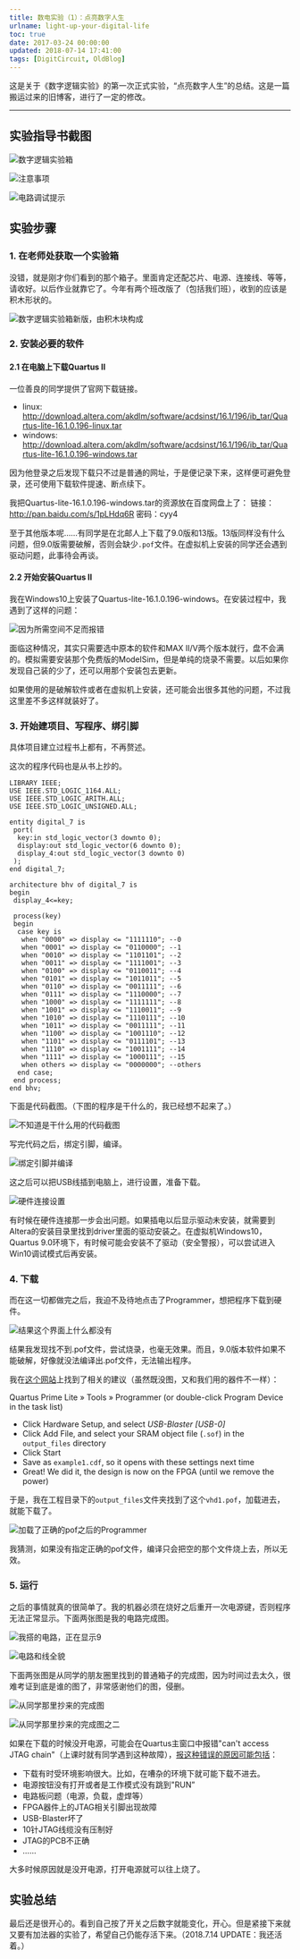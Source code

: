 ```yaml
---
title: 数电实验（1）：点亮数字人生
urlname: light-up-your-digital-life
toc: true
date: 2017-03-24 00:00:00
updated: 2018-07-14 17:41:00
tags: [DigitCircuit, OldBlog]
---
```


这是关于《数字逻辑实验》的第一次正式实验，“点亮数字人生”的总结。这是一篇搬运过来的旧博客，进行了一定的修改。

---

## 实验指导书截图

![数字逻辑实验箱](directory-1.png)

![注意事项](directory-2.png)

![电路调试提示](directory-3.png)

## 实验步骤

### 1. 在老师处获取一个实验箱

没错，就是刚才你们看到的那个箱子。里面肯定还配芯片、电源、连接线、等等，请收好。以后作业就靠它了。今年有两个班改版了（包括我们班），收到的应该是积木形状的。

![数字逻辑实验箱新版，由积木块构成](lab-suite.jpg)

### 2. 安装必要的软件

#### 2.1 在电脑上下载Quartus II

一位善良的同学提供了官网下载链接。

* linux: <http://download.altera.com/akdlm/software/acdsinst/16.1/196/ib_tar/Quartus-lite-16.1.0.196-linux.tar>
* windows: <http://download.altera.com/akdlm/software/acdsinst/16.1/196/ib_tar/Quartus-lite-16.1.0.196-windows.tar>

因为他登录之后发现下载只不过是普通的网址，于是便记录下来，这样便可避免登录，还可使用下载软件提速、断点续下。

我把Quartus-lite-16.1.0.196-windows.tar的资源放在百度网盘上了：
链接：<http://pan.baidu.com/s/1pLHdq6R> 密码：cyy4

至于其他版本呢……有同学是在北邮人上下载了9.0版和13版。13版同样没有什么问题，但9.0版需要破解，否则会缺少`.pof`文件。在虚拟机上安装的同学还会遇到驱动问题，此事待会再谈。

#### 2.2 开始安装Quartus II

我在Windows10上安装了Quartus-lite-16.1.0.196-windows。在安装过程中，我遇到了这样的问题：

![因为所需空间不足而报错](quartus-problem.png)

面临这种情况，其实只需要选中原本的软件和MAX II/V两个版本就行，盘不会满的。模拟需要安装那个免费版的ModelSim，但是单纯的烧录不需要。以后如果你发现自己装的少了，还可以用那个安装包去更新。

如果使用的是破解软件或者在虚拟机上安装，还可能会出很多其他的问题，不过我这里差不多这样就装好了。

### 3. 开始建项目、写程序、绑引脚

具体项目建立过程书上都有，不再赘述。

这次的程序代码也是从书上抄的。

```
LIBRARY IEEE;
USE IEEE.STD_LOGIC_1164.ALL;
USE IEEE.STD_LOGIC_ARITH.ALL;
USE IEEE.STD_LOGIC_UNSIGNED.ALL;

entity digital_7 is
 port(
  key:in std_logic_vector(3 downto 0);
  display:out std_logic_vector(6 downto 0);
  display_4:out std_logic_vector(3 downto 0)
 );
end digital_7;

architecture bhv of digital_7 is
begin
 display_4<=key;

 process(key)
 begin
  case key is
   when "0000" => display <= "1111110"; --0
   when "0001" => display <= "0110000"; --1
   when "0010" => display <= "1101101"; --2
   when "0011" => display <= "1111001"; --3
   when "0100" => display <= "0110011"; --4
   when "0101" => display <= "1011011"; --5
   when "0110" => display <= "0011111"; --6
   when "0111" => display <= "1110000"; --7
   when "1000" => display <= "1111111"; --8
   when "1001" => display <= "1110011"; --9
   when "1010" => display <= "1110111"; --10
   when "1011" => display <= "0011111"; --11
   when "1100" => display <= "1001110"; --12
   when "1101" => display <= "0111101"; --13
   when "1110" => display <= "1001111"; --14
   when "1111" => display <= "1000111"; --15
   when others => display <= "0000000"; --others
  end case;
 end process;
end bhv;
```

下面是代码截图。（下图的程序是干什么的，我已经想不起来了。）

![不知道是干什么用的代码截图](code.png)

写完代码之后，绑定引脚，编译。

![绑定引脚并编译](pin-planner.png)

这之后可以把USB线插到电脑上，进行设置，准备下载。

![硬件连接设置](hardware-setup.png)

有时候在硬件连接那一步会出问题。如果插电以后显示驱动未安装，就需要到Altera的安装目录里找到driver里面的驱动安装之。在虚拟机Windows10，Quartus 9.0环境下，有时候可能会安装不了驱动（安全警报），可以尝试进入Win10调试模式后再安装。

### 4. 下载

而在这一切都做完之后，我迫不及待地点击了Programmer，想把程序下载到硬件。

![结果这个界面上什么都没有](programmer.png)

结果我发现找不到.pof文件，尝试烧录，也毫无效果。而且，9.0版本软件如果不能破解，好像就没法编译出.pof文件，无法输出程序。

我在[这个网站](https://coertvonk.com/technology/logic/quartus-cycloneiv-de0nano-15932)上找到了相关的建议（虽然既没图，又和我们用的器件不一样）：

Quartus Prime Lite » Tools » Programmer (or double-click Program Device in the task list)

* Click Hardware Setup, and select *USB-Blaster [USB-0]*
* Click Add File, and select your SRAM object file (`.sof`) in the `output_files` directory
* Click Start
* Save as `example1.cdf`, so it opens with these settings next time
* Great!  We did it, the design is now on the FPGA (until we remove the power)

于是，我在工程目录下的`output_files`文件夹找到了这个`vhd1.pof`，加载进去，就能下载了。

![加载了正确的pof之后的Programmer](good-programmer.png)

我猜测，如果没有指定正确的pof文件，编译只会把空的那个文件烧上去，所以无效。

### 5. 运行

之后的事情就真的很简单了。我的机器必须在烧好之后重开一次电源键，否则程序无法正常显示。下面两张图是我的电路完成图。

![我搭的电路，正在显示9](my-circuit.jpg)

![电路和线全貌](my-circuit-2.jpg)

下面两张图是从同学的朋友圈里找到的普通箱子的完成图，因为时间过去太久，很难考证到底是谁的图了，非常感谢他们的图，侵删。

![从同学那里抄来的完成图](others-circuit-1.jpg)

![从同学那里抄来的完成图之二](others-circuit-2.jpg)

如果在下载的时候没开电源，可能会在Quartus主窗口中报错"can't access JTAG chain"（上课时就有同学遇到这种故障），[报这种错误的原因可能包括](http://www.cnblogs.com/sleepy/archive/2011/02/23/1962658.html)：

* 下载有时受环境影响很大。比如，在嘈杂的环境下就可能下载不进去。
* 电源按钮没有打开或者是工作模式没有跳到"RUN”
* 电路板问题（电源，负载，虚焊等）
* FPGA器件上的JTAG相关引脚出现故障
* USB-Blaster坏了
* 10针JTAG线缆没有压制好
* JTAG的PCB不正确
* ……

大多时候原因就是没开电源，打开电源就可以往上烧了。

## 实验总结

最后还是很开心的。看到自己按了开关之后数字就能变化，开心。但是紧接下来就又要有加法器的实验了，希望自己仍能存活下来。（2018.7.14 UPDATE：我还活着。）
